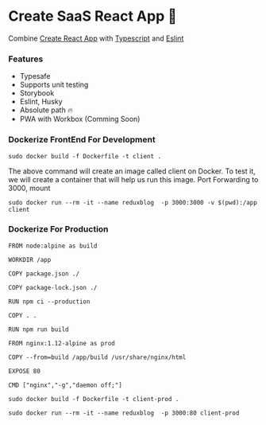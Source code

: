 # Create SaaS React App 🚀

Combine [Create React App](https://github.com/facebook/create-react-app) with [Typescript](https://www.typescriptlang.org/) and [Eslint](https://eslint.org/)

### Features

- Typesafe
- Supports unit testing
- Storybook
- Eslint, Husky
- Absolute path 🔥
- PWA with Workbox (Comming Soon)

### Dockerize FrontEnd For Development

```
sudo docker build -f Dockerfile -t client .
```

The above command will create an image called client on Docker. To test it, we will create a container that will help us run this image. Port Forwarding to 3000, mount

```
sudo docker run --rm -it --name reduxblog  -p 3000:3000 -v $(pwd):/app client
```

### Dockerize For Production

```
FROM node:alpine as build

WORKDIR /app

COPY package.json ./

COPY package-lock.json ./

RUN npm ci --production

COPY . .

RUN npm run build

FROM nginx:1.12-alpine as prod

COPY --from=build /app/build /usr/share/nginx/html

EXPOSE 80

CMD ["nginx","-g","daemon off;"]
```

```
sudo docker build -f Dockerfile -t client-prod .
```

```
sudo docker run --rm -it --name reduxblog  -p 3000:80 client-prod
```
